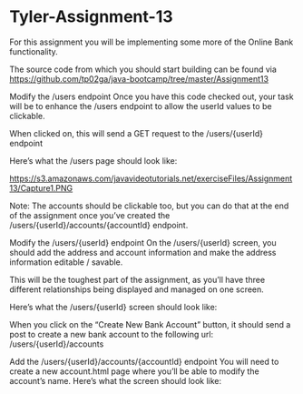 # Tyler-Assignment-13

For this assignment you will be implementing some more of the Online Bank functionality.

The source code from which you should start building can be found via https://github.com/tp02ga/java-bootcamp/tree/master/Assignment13

Modify the /users endpoint
Once you have this code checked out, your task will be to enhance the /users endpoint to allow the userId values to be clickable.

When clicked on, this will send a GET request to the /users/{userId} endpoint

Here’s what the /users page should look like:

https://s3.amazonaws.com/javavideotutorials.net/exerciseFiles/Assignment13/Capture1.PNG


Note: The accounts should be clickable too, but you can do that at the end of the assignment once you’ve created the /users/{userId}/accounts/{accountId} endpoint.

 

Modify the /users/{userId} endpoint
On the /users/{userId} screen, you should add the address and account information and make the address information editable / savable.

This will be the toughest part of the assignment, as you’ll have three different relationships being displayed and managed on one screen.

Here’s what the /users/{userId} screen should look like:



When you click on the “Create New Bank Account” button, it should send a post to create a new bank account to the following url: /users/{userId}/accounts

 

Add the /users/{userId}/accounts/{accountId} endpoint
You will need to create a new account.html page where you’ll be able to modify the account’s name. Here’s what the screen should look like:
